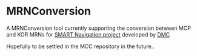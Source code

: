 # MRNConversion
A MRNConversion tool currently supporting the conversion between MCP and KOR MRNs for [SMART Navigation project](http://smartnav.org/eng/html/SMART-Navigation/summary.php) developed by [DMC](https://dmc.international/)

Hopefully to be settled in the MCC repository in the future..
